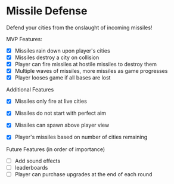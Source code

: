 # Missile Defense


Defend your cities from the onslaught of incoming missiles!

MVP Features:

- [X] Missiles rain down upon player's cities
- [X] Missiles destroy a city on collision
- [X] Player can fire missiles at hostile missiles to destroy them
- [X] Multiple waves of missiles, more missiles as game progresses
- [X] Player looses game if all bases are lost

Additional Features
- [X] Missiles only fire at live cities
- [X] Missiles do not start with perfect aim
- [X] Missiles can spawn above player view
- [X] Player's missiles based on number of cities remaining


Future Features (in order of importance)
- [ ] Add sound effects
- [ ] leaderboards
- [ ] Player can purchase upgrades at the end of each round
